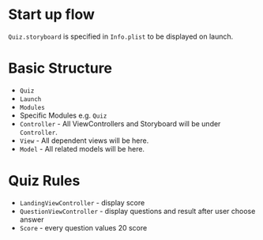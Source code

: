 # Start up flow

`Quiz.storyboard` is specified in `Info.plist` to be displayed on launch.

# Basic Structure

- `Quiz`
- `Launch` 
- `Modules`
- Specific Modules e.g. `Quiz`
- `Controller` - All ViewControllers and Storyboard will be under `Controller`.
- `View` - All dependent views will be here.
- `Model` - All related models will be here.

# Quiz Rules

- `LandingViewController` - display score 
- `QuestionViewController` - display questions and result after user choose answer 
- `Score` - every question values 20 score
